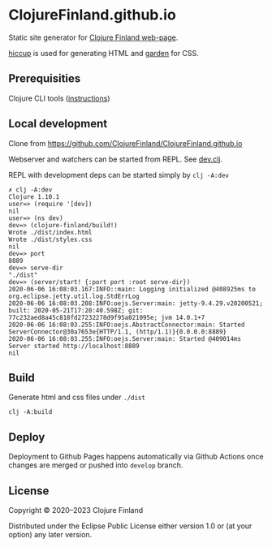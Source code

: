 # ClojureFinland.github.io

Static site generator for [Clojure Finland web-page](http://clojurefinland.github.io/).

[hiccup](https://github.com/weavejester/hiccup) is used for generating HTML and [garden](https://github.com/noprompt/garden) for CSS.

## Prerequisities

Clojure CLI tools ([instructions](https://clojure.org/guides/getting_started))

## Local development

Clone from https://github.com/ClojureFinland/ClojureFinland.github.io

Webserver and watchers can be started from REPL. See [dev.clj](./dev/dev.clj).

REPL with development deps can be started simply by `clj -A:dev`

```shell
✗ clj -A:dev
Clojure 1.10.1
user=> (require '[dev])
nil
user=> (ns dev)
dev=> (clojure-finland/build!)
Wrote ./dist/index.html
Wrote ./dist/styles.css
nil
dev=> port
8889
dev=> serve-dir
"./dist"
dev=> (server/start! {:port port :root serve-dir})
2020-06-06 16:08:03.167:INFO::main: Logging initialized @408925ms to org.eclipse.jetty.util.log.StdErrLog
2020-06-06 16:08:03.208:INFO:oejs.Server:main: jetty-9.4.29.v20200521; built: 2020-05-21T17:20:40.598Z; git: 77c232aed8a45c818fd27232278d9f95a021095e; jvm 14.0.1+7
2020-06-06 16:08:03.255:INFO:oejs.AbstractConnector:main: Started ServerConnector@30a7653e{HTTP/1.1, (http/1.1)}{0.0.0.0:8889}
2020-06-06 16:08:03.255:INFO:oejs.Server:main: Started @409014ms
Server started http://localhost:8889
nil
```

## Build

Generate html and css files under `./dist`

`clj -A:build`

## Deploy

Deployment to Github Pages happens automatically via Github Actions once changes are merged or pushed into `develop` branch.

## License

Copyright © 2020–2023 Clojure Finland

Distributed under the Eclipse Public License either version 1.0 or (at
your option) any later version.
